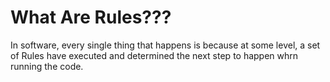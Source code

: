 # What Are Rules???

In software, every single thing that happens is because at some level, a set of Rules have executed and determined the next step to happen whrn running the code.
